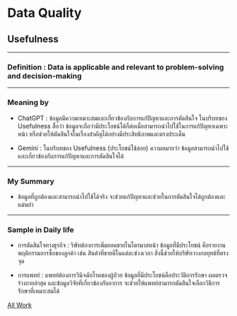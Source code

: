 # Data Quality

## Usefulness

---------------------------------------------------------------------------------------------------------------

### Definition : **Data is applicable and relevant to problem-solving and decision-making**

---------------------------------------------------------------------------------------------------------------

### Meaning by

- ChatGPT : ข้อมูลมีความเหมาะสมและเกี่ยวข้องกับการแก้ปัญหาและการตัดสินใจ ในบริบทของ Usefulness สื่อว่า ข้อมูลจะถือว่ามีประโยชน์ได้ก็ต่อเมื่อสามารถนำไปใช้ในการแก้ปัญหาเฉพาะหน้า หรือช่วยให้ตัดสินใจในเรื่องสำคัญได้อย่างมีประสิทธิภาพและตรงประเด็น

- Gemini : ในบริบทของ Usefulness (ประโยชน์ใช้สอย) ความหมายว่า ข้อมูลสามารถนำไปใช้และเกี่ยวข้องกับการแก้ปัญหาและการตัดสินใจได้

---------------------------------------------------------------------------------------------------------------

### My Summary

-  ข้อมูลที่ถูกต้องและสามารถนำไปใช้ได้จริง จะช่วยแก้ปัญหาและช่วยในการตัดสินใจได้ถูกต้องและแม่นยำ

---------------------------------------------------------------------------------------------------------------

### Sample in Daily life 

- การตัดสินใจทางธุรกิจ : ริษัทต้องการเพิ่มยอดขายในไตรมาสหน้า ข้อมูลที่มีประโยชน์ คือรายงานพฤติกรรมการซื้อของลูกค้า เช่น สินค้าที่ขายดีในแต่ละช่วงเวลา สิ่งนี้ช่วยให้บริษัทวางกลยุทธ์ที่ตรงจุด

- การแพทย์ : แพทย์ต้องการวินิจฉัยโรคของผู้ป่วย ข้อมูลที่มีประโยชน์คือประวัติการรักษา ผลตรวจร่างกายล่าสุด และข้อมูลวิจัยที่เกี่ยวข้องกับอาการ จะช่วยให้แพทย์สามารถตัดสินใจเลือกวิธีการรักษาที่เหมาะสมได้

<a href= "/all-work.md"> All Work </a>
